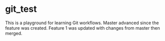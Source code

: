 git_test
========
This is a playground for learning Git workflows.
Master advanced since the feature was created.
Feature 1 was updated with changes from master then merged.
